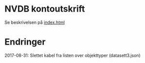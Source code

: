 # NVDB kontoutskrift 

Se beskrivelsen på [index.html](index.html)

# Endringer
2017-08-31: Slettet kabel fra listen over objekttyper (datasett3.json) 
